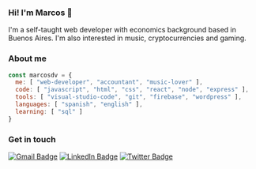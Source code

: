 ### Hi! I'm Marcos 👋

I'm a self-taught web developer with economics background based in Buenos Aires. I'm also interested in music, cryptocurrencies and gaming.

### About me

```javascript
const marcosdv = {
  me: [ "web-developer", "accountant", "music-lover" ],
  code: [ "javascript", "html", "css", "react", "node", "express" ],
  tools: [ "visual-studio-code", "git", "firebase", "wordpress" ],
  languages: [ "spanish", "english" ],
  learning: [ "sql" ]
}
```

### Get in touch

[![Gmail Badge](https://img.shields.io/badge/-@marcosdvecchia@gmail.com-gray?style=flat&labelColor=red&logo=gmail&logoColor=white&link=mailto:marcosdvecchia@gmail.com)](mailto:marcosdvecchia@gmail.com)
[![LinkedIn Badge](https://img.shields.io/badge/-Marcos%20Della%20Vecchia-gray?style=flat&labelColor=0077B5&logo=linkedin&logoColor=white&link=https://linkedin.com/in/marcos-dv)](https://linkedin.com/in/marcos-dv)
[![Twitter Badge](https://img.shields.io/badge/-@marcosdv-gray?style=flat&labelColor=1DA1F2&logo=twitter&logoColor=white&link=https://twitter.com/marcosdv)](https://twitter.com/marcosdv)
